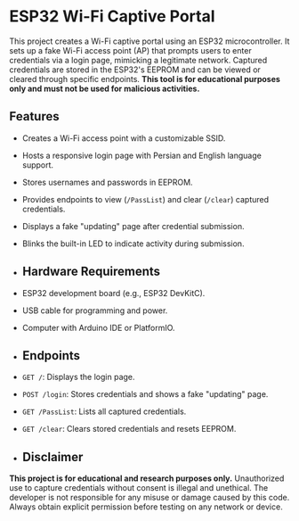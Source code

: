 # ESP32 Wi-Fi Captive Portal

This project creates a Wi-Fi captive portal using an ESP32 microcontroller. It sets up a fake Wi-Fi access point (AP) that prompts users to enter credentials via a login page, mimicking a legitimate network. Captured credentials are stored in the ESP32's EEPROM and can be viewed or cleared through specific endpoints. **This tool is for educational purposes only and must not be used for malicious activities.**

## Features
- Creates a Wi-Fi access point with a customizable SSID.
- Hosts a responsive login page with Persian and English language support.
- Stores usernames and passwords in EEPROM.
- Provides endpoints to view (`/PassList`) and clear (`/clear`) captured credentials.
- Displays a fake "updating" page after credential submission.
- Blinks the built-in LED to indicate activity during submission.

- ## Hardware Requirements
- ESP32 development board (e.g., ESP32 DevKitC).
- USB cable for programming and power.
- Computer with Arduino IDE or PlatformIO.

- ## Endpoints
- `GET /`: Displays the login page.
- `POST /login`: Stores credentials and shows a fake "updating" page.
- `GET /PassList`: Lists all captured credentials.
- `GET /clear`: Clears stored credentials and resets EEPROM.

- ## Disclaimer
**This project is for educational and research purposes only.** Unauthorized use to capture credentials without consent is illegal and unethical. The developer is not responsible for any misuse or damage caused by this code. Always obtain explicit permission before testing on any network or device.
